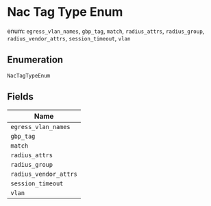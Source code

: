 
# Nac Tag Type Enum

enum: `egress_vlan_names`, `gbp_tag`, `match`, `radius_attrs`, `radius_group`, `radius_vendor_attrs`, `session_timeout`, `vlan`

## Enumeration

`NacTagTypeEnum`

## Fields

| Name |
|  --- |
| `egress_vlan_names` |
| `gbp_tag` |
| `match` |
| `radius_attrs` |
| `radius_group` |
| `radius_vendor_attrs` |
| `session_timeout` |
| `vlan` |

